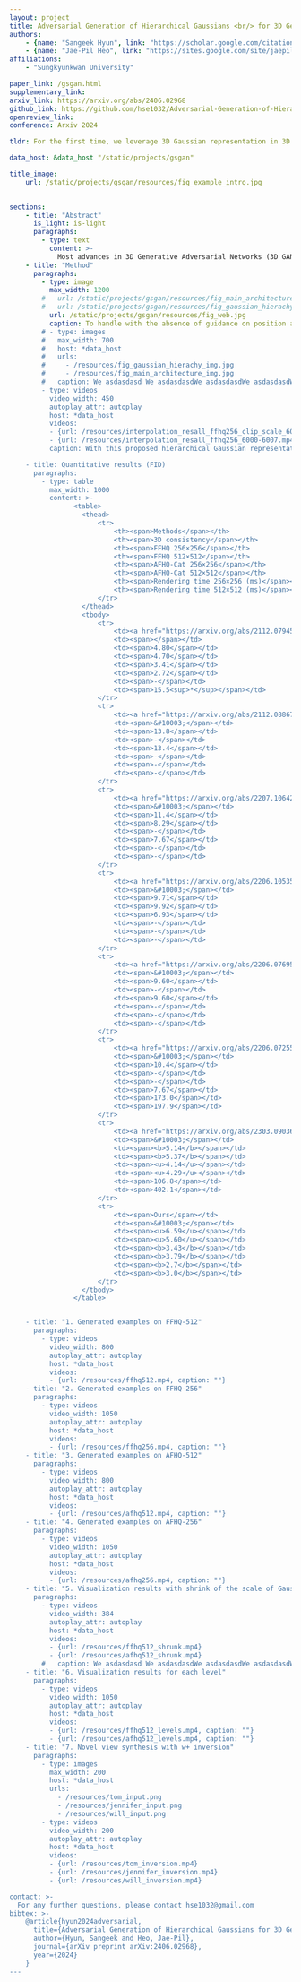 ```yaml
---
layout: project
title: Adversarial Generation of Hierarchical Gaussians <br/> for 3D Generative Model
authors:
    - {name: "Sangeek Hyun", link: "https://scholar.google.com/citations?user=xbaJDBwAAAAJ", org: 0}
    - {name: "Jae-Pil Heo", link: "https://sites.google.com/site/jaepilheo", org: 0, corresponding: "True"}
affiliations:
    - "Sungkyunkwan University"

paper_link: /gsgan.html
supplementary_link: 
arxiv_link: https://arxiv.org/abs/2406.02968
github_link: https://github.com/hse1032/Adversarial-Generation-of-Hierarchical-Gaussians-for-3D-Generative-Model
openreview_link:
conference: Arxiv 2024

tldr: For the first time, we leverage 3D Gaussian representation in 3D GANs for efficient rendering with explicit 3D representation.

data_host: &data_host "/static/projects/gsgan"

title_image: 
    url: /static/projects/gsgan/resources/fig_example_intro.jpg
  

sections:
    - title: "Abstract"
      is_light: is-light
      paragraphs:
        - type: text
          content: >-
            Most advances in 3D Generative Adversarial Networks (3D GANs) largely depend on ray casting-based volume rendering, which incurs demanding rendering costs. One promising alternative is rasterization-based 3D Gaussian Splatting (3D-GS), providing a much faster rendering speed and explicit 3D representation. In this paper, we exploit Gaussian as a 3D representation for 3D GANs by leveraging its efficient and explicit characteristics. However, in an adversarial framework, we observe that a na\"ive generator architecture suffers from training instability and lacks the capability to adjust the scale of Gaussians. This leads to model divergence and visual artifacts due to the absence of proper guidance for initialized positions of Gaussians and densification to manage their scales adaptively. To address these issues, we introduce a generator architecture with a hierarchical multi-scale Gaussian representation that effectively regularizes the position and scale of generated Gaussians. Specifically, we design a hierarchy of Gaussians where finer-level Gaussians are parameterized by their coarser-level counterparts; the position of finer-level Gaussians would be located near their coarser-level counterparts, and the scale would monotonically decrease as the level becomes finer, modeling both coarse and fine details of the 3D scene. Experimental results demonstrate that ours achieves a significantly faster rendering speed (×100) compared to state-of-the-art 3D consistent GANs with comparable 3D generation capability.
    - title: "Method"
      paragraphs:
        - type: image
          max_width: 1200
        #   url: /static/projects/gsgan/resources/fig_main_architecture_img.jpg
        #   url: /static/projects/gsgan/resources/fig_gaussian_hierachy_img.jpg
          url: /static/projects/gsgan/resources/fig_web.jpg
          caption: To handle with the absence of guidance on position and scale of Gaussians, we devise a method to regularize the Gaussian representation for 3D GANs, focusing particularly on the position and scale parameters. To this end, we propose a generator architecture with a hierarchical Gaussian representation. This hierarchical representation models the Gaussians of adjacent levels to be dependent, encouraging the generator to synthesize the 3D space in a coarse-to-fine manner. Specifically, we first introduce a locality constraint whereby the positions of fine-level Gaussians are located near their coarse-level counterpart Gaussians and are parameterized by them, thus reducing the possible positions of newly added Gaussians. Then, we design the scale of Gaussians to monotonically decrease as the level of Gaussians becomes finer, facilitating the generator's ability to model the scene in both coarse and fine details. <br/><br/><br/>
        # - type: images
        #   max_width: 700
        #   host: *data_host
        #   urls:
        #     - /resources/fig_gaussian_hierachy_img.jpg
        #     - /resources/fig_main_architecture_img.jpg
        #   caption: We asdasdasd We asdasdasdWe asdasdasdWe asdasdasdWe asdasdasdWe asdasdasdWe asdasdasdWe asdasdasdWe asdasdasdWe asdasdasdWe asdasdasdWe asdasdasdWe asdasdasd
        - type: videos
          video_width: 450
          autoplay_attr: autoplay
          host: *data_host
          videos:
          - {url: /resources/interpolation_resall_ffhq256_clip_scale_6000-6007.mp4, caption: "<b>Naive model (FID=95.97, FFHQ-256)</b>"}
          - {url: /resources/interpolation_resall_ffhq256_6000-6007.mp4, caption: "<b>Our model (FID=6.59, FFHQ-256)</b>"}
          caption: With this proposed hierarchical Gaussian representation, we significantly enhance the generation capability of 3D GANs with Gaussian representation (FID=6.59) compared to naive model (FID=95.97), while achieving much faster rendering speed (~3ms per image) compared to NeRF-based 3D GANs.

    - title: Quantitative results (FID)
      paragraphs:
        - type: table
          max_width: 1000
          content: >-
                <table>
                  <thead>
                      <tr>
                          <th><span>Methods</span></th>
                          <th><span>3D consistency</span></th>
                          <th><span>FFHQ 256×256</span></th>
                          <th><span>FFHQ 512×512</span></th>
                          <th><span>AFHQ-Cat 256×256</span></th>
                          <th><span>AFHQ-Cat 512×512</span></th>
                          <th><span>Rendering time 256×256 (ms)</span></th>
                          <th><span>Rendering time 512×512 (ms)</span></th>
                      </tr>
                  </thead>
                  <tbody>
                      <tr>
                          <td><a href="https://arxiv.org/abs/2112.07945" target="_blank">EG3D</a></td>
                          <td><span></span></td>
                          <td><span>4.80</span></td>
                          <td><span>4.70</span></td>
                          <td><span>3.41</span></td>
                          <td><span>2.72</span></td>
                          <td><span>-</span></td>
                          <td><span>15.5<sup>*</sup></span></td>
                      </tr>
                      <tr>
                          <td><a href="https://arxiv.org/abs/2112.08867" target="_blank">GRAM</a></td>
                          <td><span>&#10003;</span></td>
                          <td><span>13.8</span></td>
                          <td><span>-</span></td>
                          <td><span>13.4</span></td>
                          <td><span>-</span></td>
                          <td><span>-</span></td>
                          <td><span>-</span></td>
                      </tr>
                      <tr>
                          <td><a href="https://arxiv.org/abs/2207.10642" target="_blank">GMPI</a></td>
                          <td><span>&#10003;</span></td>
                          <td><span>11.4</span></td>
                          <td><span>8.29</span></td>
                          <td><span>-</span></td>
                          <td><span>7.67</span></td>
                          <td><span>-</span></td>
                          <td><span>-</span></td>
                      </tr>
                      <tr>
                          <td><a href="https://arxiv.org/abs/2206.10535" target="_blank">EpiGRAF</a></td>
                          <td><span>&#10003;</span></td>
                          <td><span>9.71</span></td>
                          <td><span>9.92</span></td>
                          <td><span>6.93</span></td>
                          <td><span>-</span></td>
                          <td><span>-</span></td>
                          <td><span>-</span></td>
                      </tr>
                      <tr>
                          <td><a href="https://arxiv.org/abs/2206.07695" target="_blank">Voxgraf</a></td>
                          <td><span>&#10003;</span></td>
                          <td><span>9.60</span></td>
                          <td><span>-</span></td>
                          <td><span>9.60</span></td>
                          <td><span>-</span></td>
                          <td><span>-</span></td>
                          <td><span>-</span></td>
                      </tr>
                      <tr>
                          <td><a href="https://arxiv.org/abs/2206.07255" target="_blank">GRAM-HD</a></td>
                          <td><span>&#10003;</span></td>
                          <td><span>10.4</span></td>
                          <td><span>-</span></td>
                          <td><span>-</span></td>
                          <td><span>7.67</span></td>
                          <td><span>173.0</span></td>
                          <td><span>197.9</span></td>
                      </tr>
                      <tr>
                          <td><a href="https://arxiv.org/abs/2303.09036" target="_blank">Mimic3D</a></td>
                          <td><span>&#10003;</span></td>
                          <td><span><b>5.14</b></span></td>
                          <td><span><b>5.37</b></span></td>
                          <td><span><u>4.14</u></span></td>
                          <td><span><u>4.29</u></span></td>
                          <td><span>106.8</span></td>
                          <td><span>402.1</span></td>
                      </tr>
                      <tr>
                          <td><span>Ours</span></td>
                          <td><span>&#10003;</span></td>
                          <td><span><u>6.59</u></span></td>
                          <td><span><u>5.60</u></span></td>
                          <td><span><b>3.43</b></span></td>
                          <td><span><b>3.79</b></span></td>
                          <td><span><b>2.7</b></span></td>
                          <td><span><b>3.0</b></span></td>
                      </tr>
                  </tbody>
                </table>


    - title: "1. Generated examples on FFHQ-512"
      paragraphs:
        - type: videos
          video_width: 800
          autoplay_attr: autoplay
          host: *data_host
          videos:
          - {url: /resources/ffhq512.mp4, caption: ""}
    - title: "2. Generated examples on FFHQ-256"
      paragraphs:
        - type: videos
          video_width: 1050
          autoplay_attr: autoplay
          host: *data_host
          videos:
          - {url: /resources/ffhq256.mp4, caption: ""}
    - title: "3. Generated examples on AFHQ-512"
      paragraphs:
        - type: videos
          video_width: 800
          autoplay_attr: autoplay
          host: *data_host
          videos:
          - {url: /resources/afhq512.mp4, caption: ""}
    - title: "4. Generated examples on AFHQ-256"
      paragraphs:
        - type: videos
          video_width: 1050
          autoplay_attr: autoplay
          host: *data_host
          videos:
          - {url: /resources/afhq256.mp4, caption: ""}
    - title: "5. Visualization results with shrink of the scale of Gaussians"
      paragraphs:
        - type: videos
          video_width: 384
          autoplay_attr: autoplay
          host: *data_host
          videos:
          - {url: /resources/ffhq512_shrunk.mp4}
          - {url: /resources/afhq512_shrunk.mp4}
        #   caption: We asdasdasd We asdasdasdWe asdasdasdWe asdasdasdWe asdasdasdWe asdasdasdWe asdasdasdWe asdasdasdWe asdasdasdWe asdasdasdWe asdasdasdWe asdasdasdWe asdasdasd
    - title: "6. Visualization results for each level"
      paragraphs:
        - type: videos
          video_width: 1050
          autoplay_attr: autoplay
          host: *data_host
          videos:
          - {url: /resources/ffhq512_levels.mp4, caption: ""}
          - {url: /resources/afhq512_levels.mp4, caption: ""}
    - title: "7. Novel view synthesis with w+ inversion"
      paragraphs:
        - type: images
          max_width: 200
          host: *data_host
          urls:
            - /resources/tom_input.png
            - /resources/jennifer_input.png
            - /resources/will_input.png
        - type: videos
          video_width: 200
          autoplay_attr: autoplay
          host: *data_host
          videos:
          - {url: /resources/tom_inversion.mp4}
          - {url: /resources/jennifer_inversion.mp4}
          - {url: /resources/will_inversion.mp4}

contact: >-
  For any further questions, please contact hse1032@gmail.com
bibtex: >-
    @article{hyun2024adversarial,
      title={Adversarial Generation of Hierarchical Gaussians for 3D Generative Model},
      author={Hyun, Sangeek and Heo, Jae-Pil},
      journal={arXiv preprint arXiv:2406.02968},
      year={2024}
    }
---
```


